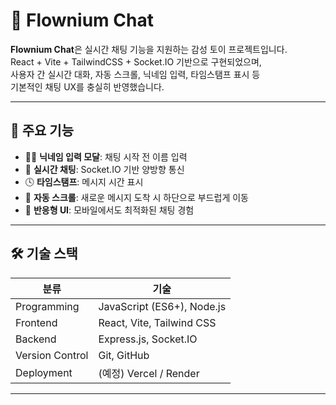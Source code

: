 # 💬 Flownium Chat

**Flownium Chat**은 실시간 채팅 기능을 지원하는 감성 토이 프로젝트입니다.  
React + Vite + TailwindCSS + Socket.IO 기반으로 구현되었으며,  
사용자 간 실시간 대화, 자동 스크롤, 닉네임 입력, 타임스탬프 표시 등  
기본적인 채팅 UX를 충실히 반영했습니다.

---

## 🧩 주요 기능

- 🧑‍💬 **닉네임 입력 모달**: 채팅 시작 전 이름 입력
- 💬 **실시간 채팅**: Socket.IO 기반 양방향 통신
- 🕓 **타임스탬프**: 메시지 시간 표시
- 🔄 **자동 스크롤**: 새로운 메시지 도착 시 하단으로 부드럽게 이동
- 📱 **반응형 UI**: 모바일에서도 최적화된 채팅 경험

---

## 🛠️ 기술 스택

| 분류            | 기술 |
|----------------|------|
| Programming    | JavaScript (ES6+), Node.js |
| Frontend       | React, Vite, Tailwind CSS |
| Backend        | Express.js, Socket.IO |
| Version Control| Git, GitHub |
| Deployment     | (예정) Vercel / Render |

---